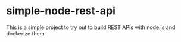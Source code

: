 # simple-node-rest-api
This is a simple project to try out to build REST APIs with node.js and dockerize them
